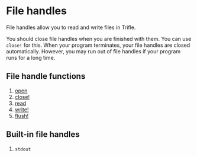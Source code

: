 # File handles

File handles allow you to read and write files in Trifle.

You should close file handles when you are finished with them. You can
use `close!` for this. When your program terminates, your file handles
are closed automatically. However, you may run out of file handles if
your program runs for a long time.

## File handle functions

1. [open](File-Handles-Open.md)
2. [close!](File-Handles-Close.md)
3. [read](File-Handles-Read.md)
4. [write!](File-Handles-Write.md)
5. [flush!](File-Handles-Flush.md)

## Built-in file handles

1. `stdout`
